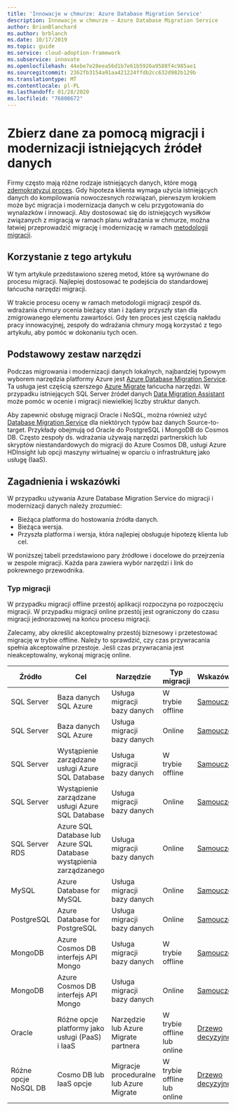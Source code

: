 ```yaml
---
title: 'Innowacje w chmurze: Azure Database Migration Service'
description: Innowacje w chmurze — Azure Database Migration Service
author: BrianBlanchard
ms.author: brblanch
ms.date: 10/17/2019
ms.topic: guide
ms.service: cloud-adoption-framework
ms.subservice: innovate
ms.openlocfilehash: 44ebe7e28eea56d1b7e61b5926a9588f4c985ae1
ms.sourcegitcommit: 2362fb3154a91aa421224ffdb2cc632d982b129b
ms.translationtype: MT
ms.contentlocale: pl-PL
ms.lasthandoff: 01/28/2020
ms.locfileid: "76808672"
---
```

# <a name="collect-data-through-the-migration-and-modernization-of-existing-data-sources"></a>Zbierz dane za pomocą migracji i modernizacji istniejących źródeł danych

Firmy często mają różne rodzaje istniejących danych, które mogą [zdemokratyzuj proces](../considerations/data.md). Gdy hipoteza klienta wymaga użycia istniejących danych do kompilowania nowoczesnych rozwiązań, pierwszym krokiem może być migracja i modernizacja danych w celu przygotowania do wynalazków i innowacji. Aby dostosować się do istniejących wysiłków związanych z migracją w ramach planu wdrażania w chmurze, można łatwiej przeprowadzić migrację i modernizację w ramach [metodologii migracji](../../migrate/index.md).

## <a name="use-of-this-article"></a>Korzystanie z tego artykułu

W tym artykule przedstawiono szereg metod, które są wyrównane do procesu migracji. Najlepiej dostosować te podejścia do standardowej łańcucha narzędzi migracji.

W trakcie procesu oceny w ramach metodologii migracji zespół ds. wdrażania chmury ocenia bieżący stan i żądany przyszły stan dla zmigrowanego elementu zawartości. Gdy ten proces jest częścią nakładu pracy innowacyjnej, zespoły do wdrażania chmury mogą korzystać z tego artykułu, aby pomóc w dokonaniu tych ocen.

## <a name="primary-toolset"></a>Podstawowy zestaw narzędzi

Podczas migrowania i modernizacji danych lokalnych, najbardziej typowym wyborem narzędzia platformy Azure jest [Azure Database Migration Service](https://docs.microsoft.com/azure/dms). Ta usługa jest częścią szerszego [Azure Migrate](https://docs.microsoft.com/azure/migrate/migrate-services-overview) łańcucha narzędzi. W przypadku istniejących SQL Server źródeł danych [Data Migration Assistant](https://docs.microsoft.com/sql/dma/dma-overview) może pomóc w ocenie i migracji niewielkiej liczby struktur danych.

Aby zapewnić obsługę migracji Oracle i NoSQL, można również użyć [Database Migration Service](https://docs.microsoft.com/azure/dms) dla niektórych typów baz danych Source-to-target. Przykłady obejmują od Oracle do PostgreSQL i MongoDB do Cosmos DB. Często zespoły ds. wdrażania używają narzędzi partnerskich lub skryptów niestandardowych do migracji do Azure Cosmos DB, usługi Azure HDInsight lub opcji maszyny wirtualnej w oparciu o infrastrukturę jako usługę (IaaS).

## <a name="considerations-and-guidance"></a>Zagadnienia i wskazówki

W przypadku używania Azure Database Migration Service do migracji i modernizacji danych należy zrozumieć:

- Bieżąca platforma do hostowania źródła danych.
- Bieżąca wersja.
- Przyszła platforma i wersja, która najlepiej obsługuje hipotezę klienta lub cel.

W poniższej tabeli przedstawiono pary źródłowe i docelowe do przejrzenia w zespole migracji. Każda para zawiera wybór narzędzi i link do pokrewnego przewodnika.

### <a name="migration-type"></a>Typ migracji

W przypadku migracji offline przestój aplikacji rozpoczyna po rozpoczęciu migracji. W przypadku migracji online przestój jest ograniczony do czasu migracji jednorazowej na końcu procesu migracji.

Zalecamy, aby określić akceptowalny przestój biznesowy i przetestować migrację w trybie offline. Należy to sprawdzić, czy czas przywracania spełnia akceptowalne przestoje. Jeśli czas przywracania jest nieakceptowalny, wykonaj migrację online.

|Źródło  |Cel  |Narzędzie  |Typ migracji  |Wskazówka  |
|---------|---------|---------|---------|---------|
|SQL Server|Baza danych SQL Azure|Usługa migracji bazy danych|W trybie offline|[Samouczek](https://docs.microsoft.com/azure/dms/tutorial-sql-server-to-azure-sql)|
|SQL Server|Baza danych SQL Azure|Usługa migracji bazy danych|Online|[Samouczek](https://docs.microsoft.com/azure/dms/tutorial-sql-server-azure-sql-online)|
|SQL Server|Wystąpienie zarządzane usługi Azure SQL Database|Usługa migracji bazy danych|W trybie offline|[Samouczek](https://docs.microsoft.com/azure/dms/tutorial-sql-server-to-managed-instance)|
|SQL Server|Wystąpienie zarządzane usługi Azure SQL Database|Usługa migracji bazy danych|Online|[Samouczek](https://docs.microsoft.com/azure/dms/tutorial-sql-server-managed-instance-online)|
|SQL Server RDS|Azure SQL Database lub Azure SQL Database wystąpienia zarządzanego|Usługa migracji bazy danych|Online|[Samouczek](https://docs.microsoft.com/azure/dms/tutorial-rds-sql-server-azure-sql-and-managed-instance-online)|
|MySQL|Azure Database for MySQL|Usługa migracji bazy danych|Online|[Samouczek](https://docs.microsoft.com/azure/dms/tutorial-mysql-azure-mysql-online)|
|PostgreSQL|Azure Database for PostgreSQL|Usługa migracji bazy danych|Online|[Samouczek](https://docs.microsoft.com/azure/dms/tutorial-postgresql-azure-postgresql-online)|
|MongoDB|Azure Cosmos DB interfejs API Mongo|Usługa migracji bazy danych|W trybie offline|[Samouczek](https://docs.microsoft.com/azure/dms/tutorial-mongodb-cosmos-db)|
|MongoDB|Azure Cosmos DB interfejs API Mongo|Usługa migracji bazy danych|Online|[Samouczek](https://docs.microsoft.com/azure/dms/tutorial-mongodb-cosmos-db-online)|
|Oracle|Różne opcje platformy jako usługi (PaaS) i IaaS|Narzędzie lub Azure Migrate partnera|W trybie offline lub online|[Drzewo decyzyjne](../../migrate/expanded-scope/data-oracle-migration.md)|
|Różne opcje NoSQL DB|Cosmo DB lub IaaS opcje|Migracje proceduralne lub Azure Migrate|W trybie offline lub online|[Drzewo decyzyjne](../../migrate/expanded-scope/data-no-sql-migration.md)|
